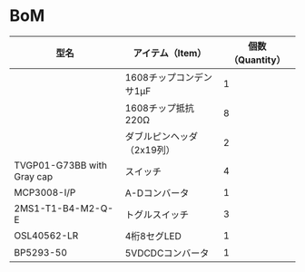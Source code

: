 # BoM
型名 | アイテム（Item）|個数（Quantity）
---|---|---
　| 1608チップコンデンサ1μF | 1
　| 1608チップ抵抗220Ω | 8
　| ダブルピンヘッダ（2x19列） | 2
TVGP01-G73BB with Gray cap | スイッチ | 4
MCP3008-I/P | A-Dコンバータ | 1
2MS1-T1-B4-M2-Q-E | トグルスイッチ | 3
OSL40562-LR | 4桁8セグLED | 1
BP5293-50 | 5VDCDCコンバータ | 1